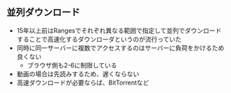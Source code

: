 ## 並列ダウンロード
- 15年以上前はRangesでそれぞれ異なる範囲で指定して並列でダウンロードすることで高速化するダウンローダというのが流行っていた
- 同時に同一サーバーに複数でアクセスするのはサーバーに負荷をかけるため良くない
    - ブラウザ側も2-6に制限している
- 動画の場合は先読みするため、遅くならない
- 高速ダウンロードが必要ならば、BitTorrentなど

